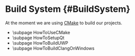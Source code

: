 Build System {#BuildSystem}
============

At the moment we are using [CMake](http://www.cmake.org) to build our projects.

* \subpage HowToUseCMake
* \subpage HowToSetupQt
* \subpage HowToBuildUWP
* \subpage HowToBuildClangOnWindows

